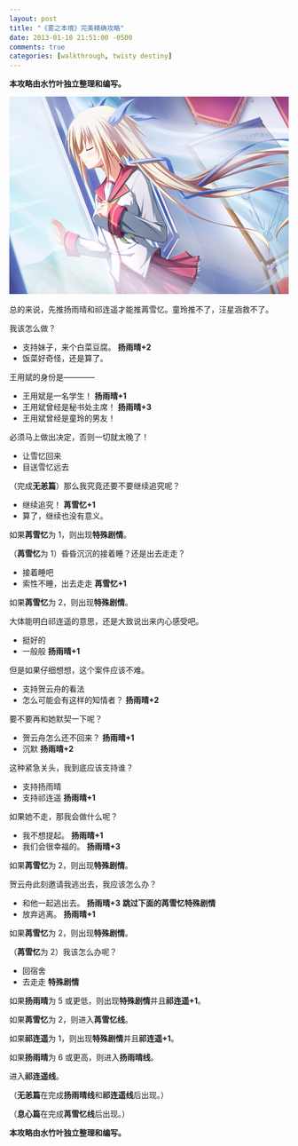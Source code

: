 ```yaml
---
layout: post
title: "《雾之本境》完美精确攻略"
date: 2013-01-10 21:51:00 -0500
comments: true
categories: [walkthrough, twisty destiny]
---
```

**本攻略由水竹叶独立整理和编写。**

![](/img/cgyyq11.jpg)

总的来说，先推扬雨晴和祁连遥才能推苒雪忆。童玲推不了，汪星涵救不了。

我该怎么做？

* 支持妹子，来个白菜豆腐。 **扬雨晴+2**
* 饭菜好奇怪，还是算了。

王用斌的身份是————

<!-- more -->

* 王用斌是一名学生！ **扬雨晴+1**
* 王用斌曾经是秘书处主席！ **扬雨晴+3**
* 王用斌曾经是童玲的男友！

必须马上做出决定，否则一切就太晚了！

* 让雪忆回来
* 目送雪忆远去

（完成**无恙篇**）那么我究竟还要不要继续追究呢？

* 继续追究！ **苒雪忆+1**
* 算了，继续也没有意义。

如果**苒雪忆**为 1，则出现**特殊剧情**。

（**苒雪忆**为 1）昏昏沉沉的接着睡？还是出去走走？

* 接着睡吧
* 索性不睡，出去走走 **苒雪忆+1**

如果**苒雪忆**为 2，则出现**特殊剧情**。

大体能明白祁连遥的意思，还是大致说出来内心感受吧。

* 挺好的
* 一般般 **扬雨晴+1**

但是如果仔细想想，这个案件应该不难。

* 支持贺云舟的看法
* 怎么可能会有这样的知情者？ **扬雨晴+2**

要不要再和她默契一下呢？

* 贺云舟怎么还不回来？ **扬雨晴+1**
* 沉默 **扬雨晴+2**

这种紧急关头，我到底应该支持谁？

* 支持扬雨晴
* 支持祁连遥 **扬雨晴+1**

如果她不走，那我会做什么呢？

* 我不想提起。 **扬雨晴+1**
* 我们会很幸福的。 **扬雨晴+3**

如果**苒雪忆**为 2，则出现**特殊剧情**。

贺云舟此刻邀请我逃出去，我应该怎么办？

* 和他一起逃出去。 **扬雨晴+3** **跳过下面的苒雪忆特殊剧情**
* 放弃逃离。 **扬雨晴+1**

如果**苒雪忆**为 2，则出现**特殊剧情**。

（**苒雪忆**为 2）我该怎么办呢？

* 回宿舍
* 去走走 **特殊剧情**

如果**扬雨晴**为 5 或更低，则出现**特殊剧情**并且**祁连遥+1**。

如果**苒雪忆**为 2，则进入**苒雪忆线**。

如果**祁连遥**为 1，则出现**特殊剧情**并且**祁连遥+1**。

如果**扬雨晴**为 6 或更高，则进入**扬雨晴线**。

进入**祁连遥线**。

（**无恙篇**在完成**扬雨晴线**和**祁连遥线**后出现。）

（**息心篇**在完成**苒雪忆线**后出现。）

**本攻略由水竹叶独立整理和编写。**
